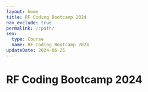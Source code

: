 ```yaml
---
layout: home
title: RF Coding Bootcamp 2024 
nav_exclude: true
permalink: /:path/
seo:
  type: Course
  name: RF Coding Bootcamp 2024 
updateDate: 2024-06-25
---
```


# RF Coding Bootcamp 2024 
